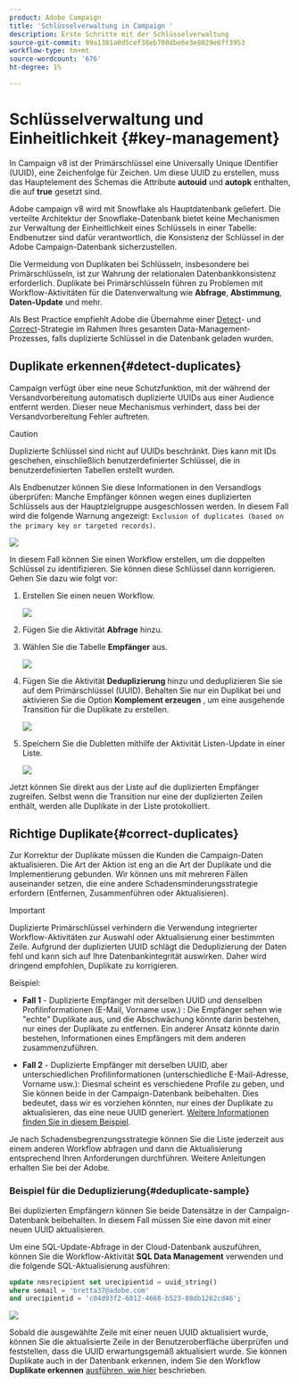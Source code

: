```yaml
---
product: Adobe Campaign
title: 'Schlüsselverwaltung in Campaign '
description: Erste Schritte mit der Schlüsselverwaltung
source-git-commit: 99a1381a0d5cef38eb708dbe6e3e8029e6ff3953
workflow-type: tm+mt
source-wordcount: '676'
ht-degree: 1%

---
```


# Schlüsselverwaltung und Einheitlichkeit {#key-management}

In Campaign v8 ist der Primärschlüssel eine Universally Unique IDentifier (UUID), eine Zeichenfolge für Zeichen. Um diese UUID zu erstellen, muss das Hauptelement des Schemas die Attribute **autouid** und **autopk** enthalten, die auf **true** gesetzt sind.

Adobe campaign v8 wird mit Snowflake als Hauptdatenbank geliefert. Die verteilte Architektur der Snowflake-Datenbank bietet keine Mechanismen zur Verwaltung der Einheitlichkeit eines Schlüssels in einer Tabelle: Endbenutzer sind dafür verantwortlich, die Konsistenz der Schlüssel in der Adobe Campaign-Datenbank sicherzustellen.

Die Vermeidung von Duplikaten bei Schlüsseln, insbesondere bei Primärschlüsseln, ist zur Wahrung der relationalen Datenbankkonsistenz erforderlich. Duplikate bei Primärschlüsseln führen zu Problemen mit Workflow-Aktivitäten für die Datenverwaltung wie **Abfrage**, **Abstimmung**, **Daten-Update** und mehr.

Als Best Practice empfiehlt Adobe die Übernahme einer [Detect](#detect-duplicates)- und [Correct](#correct-duplicates)-Strategie im Rahmen Ihres gesamten Data-Management-Prozesses, falls duplizierte Schlüssel in die Datenbank geladen wurden.

## Duplikate erkennen{#detect-duplicates}

Campaign verfügt über eine neue Schutzfunktion, mit der während der Versandvorbereitung automatisch duplizierte UUIDs aus einer Audience entfernt werden. Dieser neue Mechanismus verhindert, dass bei der Versandvorbereitung Fehler auftreten.

>[!CAUTION]
>
>Duplizierte Schlüssel sind nicht auf UUIDs beschränkt. Dies kann mit IDs geschehen, einschließlich benutzerdefinierter Schlüssel, die in benutzerdefinierten Tabellen erstellt wurden.

Als Endbenutzer können Sie diese Informationen in den Versandlogs überprüfen: Manche Empfänger können wegen eines duplizierten Schlüssels aus der Hauptzielgruppe ausgeschlossen werden. In diesem Fall wird die folgende Warnung angezeigt: `Exclusion of duplicates (based on the primary key or targeted records)`.

![](assets/delivery-log-duplicates.png)

In diesem Fall können Sie einen Workflow erstellen, um die doppelten Schlüssel zu identifizieren. Sie können diese Schlüssel dann korrigieren. Gehen Sie dazu wie folgt vor:

1. Erstellen Sie einen neuen Workflow.

   ![](assets/new-wf.png)

1. Fügen Sie die Aktivität **Abfrage** hinzu.
1. Wählen Sie die Tabelle **Empfänger** aus.

   ![](assets/add-query-on-rcp.png)

1. Fügen Sie die Aktivität **Deduplizierung** hinzu und deduplizieren Sie sie auf dem Primärschlüssel (UUID). Behalten Sie nur ein Duplikat bei und aktivieren Sie die Option **Komplement erzeugen** , um eine ausgehende Transition für die Duplikate zu erstellen.

   ![](assets/deduplicate.png)

1. Speichern Sie die Dubletten mithilfe der Aktivität Listen-Update in einer Liste.

   ![](assets/list-update.png)

Jetzt können Sie direkt aus der Liste auf die duplizierten Empfänger zugreifen. Selbst wenn die Transition nur eine der duplizierten Zeilen enthält, werden alle Duplikate in der Liste protokolliert.


## Richtige Duplikate{#correct-duplicates}

Zur Korrektur der Duplikate müssen die Kunden die Campaign-Daten aktualisieren. Die Art der Aktion ist eng an die Art der Duplikate und die Implementierung gebunden. Wir können uns mit mehreren Fällen auseinander setzen, die eine andere Schadensminderungsstrategie erfordern (Entfernen, Zusammenführen oder Aktualisieren).

>[!IMPORTANT]
>
>Duplizierte Primärschlüssel verhindern die Verwendung integrierter Workflow-Aktivitäten zur Auswahl oder Aktualisierung einer bestimmten Zeile. Aufgrund der duplizierten UUID schlägt die Deduplizierung der Daten fehl und kann sich auf Ihre Datenbankintegrität auswirken. Daher wird dringend empfohlen, Duplikate zu korrigieren.

Beispiel:

* **Fall 1**  - Duplizierte Empfänger mit derselben UUID und denselben Profilinformationen (E-Mail, Vorname usw.) : Die Empfänger sehen wie &quot;echte&quot; Duplikate aus, und die Abschwächung könnte darin bestehen, nur eines der Duplikate zu entfernen.
Ein anderer Ansatz könnte darin bestehen, Informationen eines Empfängers mit dem anderen zusammenzuführen.

* **Fall 2**  - Duplizierte Empfänger mit derselben UUID, aber unterschiedlichen Profilinformationen (unterschiedliche E-Mail-Adresse, Vorname usw.):
Diesmal scheint es verschiedene Profile zu geben, und Sie können beide in der Campaign-Datenbank beibehalten. Dies bedeutet, dass wir es vorziehen könnten, nur eines der Duplikate zu aktualisieren, das eine neue UUID generiert. [Weitere Informationen finden Sie in diesem Beispiel](#deduplicate-sample).

Je nach Schadensbegrenzungsstrategie können Sie die Liste jederzeit aus einem anderen Workflow abfragen und dann die Aktualisierung entsprechend Ihren Anforderungen durchführen. Weitere Anleitungen erhalten Sie bei der Adobe.

### Beispiel für die Deduplizierung{#deduplicate-sample}

Bei duplizierten Empfängern können Sie beide Datensätze in der Campaign-Datenbank beibehalten. In diesem Fall müssen Sie eine davon mit einer neuen UUID aktualisieren.

Um eine SQL-Update-Abfrage in der Cloud-Datenbank auszuführen, können Sie die Workflow-Aktivität **SQL Data Management** verwenden und die folgende SQL-Aktualisierung ausführen:

```sql
update nmsrecipient set urecipientid = uuid_string()
where semail = 'bretta37@adobe.com'
and urecipientid = 'c04d93f2-6012-4668-b523-88db1262cd46';
```

![](assets/sql-data-management.png)

Sobald die ausgewählte Zeile mit einer neuen UUID aktualisiert wurde, können Sie die aktualisierte Zeile in der Benutzeroberfläche überprüfen und feststellen, dass die UUID erwartungsgemäß aktualisiert wurde. Sie können Duplikate auch in der Datenbank erkennen, indem Sie den Workflow **Duplikate erkennen** [ausführen, wie hier](#detect-duplicates) beschrieben.

